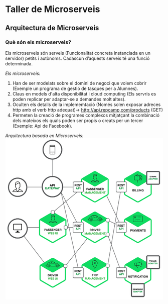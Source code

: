 # Taller de Microserveis
## Arquitectura de Microserveis

### Què són els microserveis?
Els microserveis són serveis (Funcionalitat concreta instanciada en un servidor) petits i autònoms. Cadascun d’aquests serveis té una funció determinada.

*Els microserveis:*
1. Han de ser modelats sobre el domini de negoci que volem cobrir (Exemple un programa de gestió de tasques per a Alumnes).
2. Claus en models d'alta disponibilitat i cloud computing (Els servris es poden replicar per adaptar-se a demandes molt altes).
3. Oculten els detalls de la implememtació (Només solen exposar adreces http amb el verb http adequat)-> http://api.repcamp,com/products (GET)
4. Permeten la creació de programes complexos mitjatçant la combinació dels mateixos els quals poden ser propis o creats per un tercer (Exemple: Api de Facebook).

*Arquitectura basada en Microserveis:*
![Exemple Arquitectura Microserveis](https://github.com/manel2r/taller-microservices/blob/master/resources/api.png)
